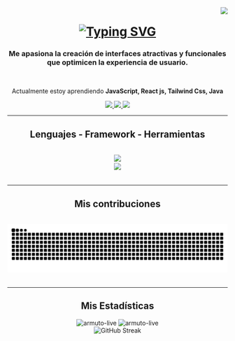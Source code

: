 <img align="right" src="https://visitor-badge.laobi.icu/badge?page_id=Armuto-Live.visitor-badge" />
<h1 align="center">
  <a href="https://git.io/typing-svg"><img src="https://readme-typing-svg.demolab.com?font=Fira+Code&weight=700&size=36&duration=3000&pause=1000&center=true&random=false&height=70&lines=Holaa++%F0%9F%91%8B;Soy+Luis+Armuto" alt="Typing SVG" /></a>
</h1>


<h3 align="center">Me apasiona la creación de interfaces atractivas y funcionales que optimicen la experiencia de usuario.</h3>
<br/>
<div align="center">
  
  Actualmente estoy aprendiendo **JavaScript, React js, Tailwind Css, Java**
  
</div>

<div align="center">
  <a href="mailto:luisarmuto3@gmail.com">
    <img src="https://img.shields.io/badge/Gmail-333333?style=for-the-badge&logo=gmail&logoColor=red"  target="_blank" />  
  </a>
  
  <a href="https://www.linkedin.com/in/luis-armuto-abarca/" target="_blank" >
    <img src="https://img.shields.io/badge/LinkedIn-0077B5?style=for-the-badge&logo=linkedin&logoColor=white" target="_blank" />  
  </a>
  
  <a href="https://armuto.netlify.app/" target="_blank" >
    <img src="https://img.shields.io/badge/Portfolio-255E63?style=for-the-badge&logo=todoist&logoColor=white" target="_blank" />  
  </a>
</div>
<hr/>

<h2 align="center">Lenguajes - Framework - Herramientas</h2>
<br/>
<div align="center">  
  <a href="https://aws.amazon.com" target="_blank" rel="noreferrer"> 
    <img src="https://skillicons.dev/icons?i=java,mysql,aws,firebase" />
    <br/>
    <img src="https://skillicons.dev/icons?i=html,css,js,react,materialui,tailwind,figma,git" />
  </a> 
</div>
<br/>
<hr/>
<div align="center">
  <h2 align="center">Mis contribuciones</h2>
  <br/>
  <img alt="snake eating my contributions" src="https://raw.githubusercontent.com/Armuto-Live/Armuto-Live/output/github-contribution-grid-snake.svg" />
</div>
<br/>
<hr/>
<h2 align="center">Mis Estadísticas</h2>
<div align="center">
    <img height=165 width=325 src="https://github-readme-stats.vercel.app/api/top-langs?username=Armuto-Live&show_icons=true&locale=en&layout=compact&theme=tokyonight" alt="armuto-live" />
    <img height=165 width=390 src="https://github-readme-stats.vercel.app/api?username=Armuto-Live&show_icons=true&theme=tokyonight" alt="armuto-live" />
    <br/>
    <img src="https://streak-stats.demolab.com?user=Armuto-Live&theme=algolia&card_width=500" alt="GitHub Streak" />
    
</div>
